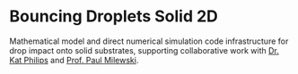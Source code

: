 # Bouncing Droplets Solid 2D

Mathematical model and direct numerical simulation code infrastructure for drop impact onto solid substrates, supporting collaborative work with [Dr. Kat Philips](https://warwick.ac.uk/fac/sci/camacs/people/phillips/) and [Prof. Paul Milewski](https://science.psu.edu/math/people/ppm5454).
